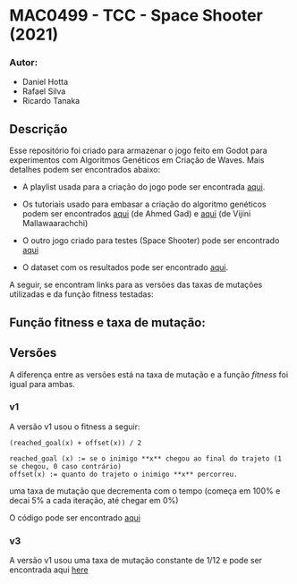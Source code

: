
# MAC0499 - TCC - Space Shooter (2021)

### Autor:
 - Daniel Hotta
 - Rafael Silva
 - Ricardo Tanaka


## Descrição

Esse repositório foi criado para armazenar o jogo feito em Godot para experimentos com Algoritmos Genéticos em Criação de Waves. Mais detalhes podem ser encontrados abaixo:

- A playlist usada para a criação do jogo pode ser encontrada [aqui](https://www.youtube.com/watch?v=wFdpCGbrVXI&list=PLZ-54sd-DMAJltIzTtZ6ZhC-9hkqYXyp6).

- Os tutoriais usado para embasar a criação do algoritmo genéticos podem ser encontrados [aqui](https://towardsdatascience.com/genetic-algorithm-implementation-in-python-5ab67bb124a6) (de Ahmed Gad) e [aqui](https://towardsdatascience.com/introduction-to-genetic-algorithms-including-example-code-e396e98d8bf3) (de Vijini Mallawaarachchi)

- O outro jogo criado para testes (Space Shooter) pode ser encontrado [aqui](https://github.com/RGPRafael/godot/)

- O dataset com os resultados pode ser encontrado [aqui](https://github.com/raktanaka/tcc-results).


A seguir, se encontram links para as versões das taxas de mutações utilizadas e da função fitness testadas:

## Função fitness e taxa de mutação:

## Versões

A diferença entre as versões está na taxa de mutação e a função *fitness* foi igual para ambas.

### v1

A versão v1 usou o fitness a seguir:

    (reached_goal(x) + offset(x)) / 2
    
    reached_goal (x) := se o inimigo **x** chegou ao final do trajeto (1 se chegou, 0 caso contrário)
    offset(x) := quanto do trajeto o inimigo **x** percorreu.
    

uma taxa de mutação que decrementa com o tempo (começa em 100% e decai 5% a cada iteração, até chegar em 0%)

O código pode ser encontrado [aqui](https://github.com/RGPRafael/godot/blob/75b105c9fb2341809857c846e5d8567a2c38a37a/Singletons/AI.gd)

### v3

A versão v1 usou uma taxa de mutação constante de 1/12 e pode ser encontrada aqui [here](https://github.com/RGPRafael/godot/commit/d2bad1efb8588b2d21efdcfd1738b513e0ad272e)
